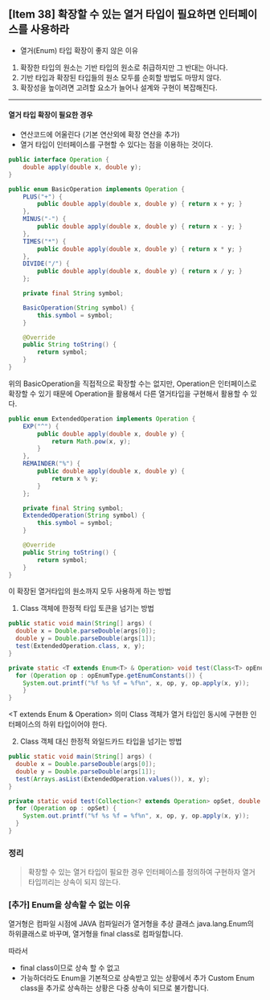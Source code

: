 ## [Item 38] 확장할 수 있는 열거 타입이 필요하면 인터페이스를 사용하라

- 열거(Enum) 타입 확장이 좋지 않은 이유
1. 확장한 타입의 원소는 기반 타입의 원소로 취급하지만 그 반대는 아니다.
2. 기반 타입과 확장된 타입들의 원소 모두를 순회할 방법도 마땅치 않다.
3. 확장성을 높이려면 고려할 요소가 늘어나 설계와 구현이 복잡해진다.
 
 ---
 #### 열거 타입 확장이 필요한 경우
- 연산코드에 어울린다 (기본 연산외에 확장 연산을 추가)
- 열거 타입이 인터페이스를 구현할 수 있다는 점을 이용하는 것이다.

```java
public interface Operation {
	double apply(double x, double y);
}
```

```java
public enum BasicOperation implements Operation {
    PLUS("+") {
        public double apply(double x, double y) { return x + y; }
    },
    MINUS("-") {
        public double apply(double x, double y) { return x - y; }
    },
    TIMES("*") {
        public double apply(double x, double y) { return x * y; }
    },
    DIVIDE("/") {
        public double apply(double x, double y) { return x / y; }
    };

    private final String symbol;

    BasicOperation(String symbol) {
        this.symbol = symbol;
    }

    @Override 
    public String toString() {
        return symbol;
    }
}
```

위의 BasicOperation을 직접적으로 확장할 수는 없지만, Operation은 인터페이스로 확장할 수 있기 때문에
Operation을 활용해서 다른 열거타입을 구현해서 활용할 수 있다.


```java
public enum ExtendedOperation implements Operation {
    EXP("^") {
        public double apply(double x, double y) {
            return Math.pow(x, y);
        }
    },
    REMAINDER("%") {
        public double apply(double x, double y) {
            return x % y;
        }
    };

    private final String symbol;
    ExtendedOperation(String symbol) {
        this.symbol = symbol;
    }

    @Override 
    public String toString() {
        return symbol;
    }
}
```

이 확장된 열거타입의 원소까지 모두 사용하게 하는 방법
1. Class 객체에 한정적 타입 토큰을 넘기는 방법

```java
public static void main(String[] args) (
  double x = Double.parseDouble(args[0]);
  double y = Double.parseDouble(args[1]);
  test(ExtendedOperation.class, x, y);
}

private static <T extends Enum<T> & Operation> void test(Class<T> opEnumType, double x, double y) {
  for (Operation op : opEnumType.getEnumConstants()) {
    System.out.printf("%f %s %f = %f%n", x, op, y, op.apply(x, y));
	}
}
```

<T extends Enum<T> & Operation> 의미
Class 객체가 열거 타입인 동시에 구현한 인터페이스의 하위 타입이어야 한다.


2. Class 객체 대신 한정적 와일드카드 타입을 넘기는 방법
```java
public static void main(String[] args) (
  double x = Double.parseDouble(args[0]);
  double y = Double.parseDouble(args[1]);
  test(Arrays.asList(ExtendedOperation.values()), x, y);
}

private static void test(Collection<? extends Operation> opSet, double x, double y) {
  for (Operation op : opSet) {
    System.out.printf("%f %s %f = %f%n", x, op, y, op.apply(x, y));
  }
}
```


### 정리
> 확장할 수 있는 열거 타입이 필요한 경우 인터페이스를 정의하여 구현하자
> 열거 타입끼리는 상속이 되지 않는다.

### [추가] Enum을 상속할 수 없는 이유
열거형은 컴파일 시점에 JAVA 컴파일러가 열거형을 추상 클래스 java.lang.Enum의 하위클래스로 바꾸며, 열거형을 final class로 컴파일합니다.

따라서
- final class이므로 상속 할 수 없고
- 가능하더라도 Enum을 기본적으로 상속받고 있는 상황에서 추가 Custom Enum class을 추가로 상속하는 상황은 다중 상속이 되므로 불가합니다.
